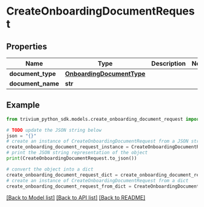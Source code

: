 # CreateOnboardingDocumentRequest


## Properties

Name | Type | Description | Notes
------------ | ------------- | ------------- | -------------
**document_type** | [**OnboardingDocumentType**](OnboardingDocumentType.md) |  | 
**document_name** | **str** |  | 

## Example

```python
from trivium_python_sdk.models.create_onboarding_document_request import CreateOnboardingDocumentRequest

# TODO update the JSON string below
json = "{}"
# create an instance of CreateOnboardingDocumentRequest from a JSON string
create_onboarding_document_request_instance = CreateOnboardingDocumentRequest.from_json(json)
# print the JSON string representation of the object
print(CreateOnboardingDocumentRequest.to_json())

# convert the object into a dict
create_onboarding_document_request_dict = create_onboarding_document_request_instance.to_dict()
# create an instance of CreateOnboardingDocumentRequest from a dict
create_onboarding_document_request_from_dict = CreateOnboardingDocumentRequest.from_dict(create_onboarding_document_request_dict)
```
[[Back to Model list]](../README.md#documentation-for-models) [[Back to API list]](../README.md#documentation-for-api-endpoints) [[Back to README]](../README.md)


